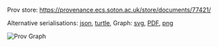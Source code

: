
Prov store: https://provenance.ecs.soton.ac.uk/store/documents/77421/

Alternative serialisations: [json](https://provenance.ecs.soton.ac.uk/store/documents/77421.json), [turtle](https://provenance.ecs.soton.ac.uk/store/documents/77421.ttl),
Graph: [svg](https://provenance.ecs.soton.ac.uk/store/documents/77421.svg), [PDF](https://provenance.ecs.soton.ac.uk/store/documents/77421.pdf), [png](https://provenance.ecs.soton.ac.uk/store/documents/77421.png)

![Prov Graph](https://provenance.ecs.soton.ac.uk/store/documents/77421.png)

        